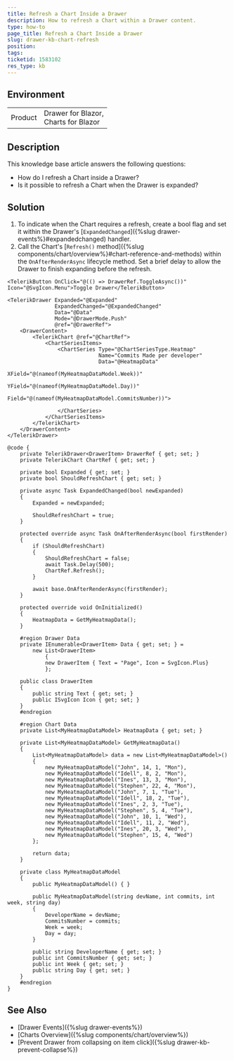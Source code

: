 ```yaml
---
title: Refresh a Chart Inside a Drawer
description: How to refresh a Chart within a Drawer content.
type: how-to
page_title: Refresh a Chart Inside a Drawer
slug: drawer-kb-chart-refresh
position: 
tags: 
ticketid: 1583102
res_type: kb
---
```


## Environment
<table>
	<tbody>
		<tr>
			<td>Product</td>
			<td>Drawer for Blazor,<br /> Charts for Blazor</td>
		</tr>
	</tbody>
</table>

## Description

This knowledge base article answers the following questions:

* How do I refresh a Chart inside a Drawer?
* Is it possible to refresh a Chart when the Drawer is expanded?

## Solution

1. To indicate when the Chart requires a refresh, create a bool flag and set it within the Drawer's [`ExpandedChanged`]({%slug drawer-events%}#expandedchanged) handler.
2. Call the Chart's [`Refresh()` method]({%slug components/chart/overview%}#chart-reference-and-methods) within the `OnAfterRenderAsync` lifecycle method. Set a brief delay to allow the Drawer to finish expanding before the refresh.

````CSHTML
<TelerikButton OnClick="@(() => DrawerRef.ToggleAsync())" Icon="@SvgIcon.Menu">Toggle Drawer</TelerikButton>

<TelerikDrawer Expanded="@Expanded"
               ExpandedChanged="@ExpandedChanged"
               Data="@Data"
               Mode="@DrawerMode.Push"
               @ref="@DrawerRef">
    <DrawerContent>
        <TelerikChart @ref="@ChartRef">
            <ChartSeriesItems>
                <ChartSeries Type="@ChartSeriesType.Heatmap"
                             Name="Commits Made per developer"
                             Data="@HeatmapData"
                             XField="@(nameof(MyHeatmapDataModel.Week))"
                             YField="@(nameof(MyHeatmapDataModel.Day))"
                             Field="@(nameof(MyHeatmapDataModel.CommitsNumber))">

                </ChartSeries>
            </ChartSeriesItems>
        </TelerikChart>
    </DrawerContent>
</TelerikDrawer>

@code {
    private TelerikDrawer<DrawerItem> DrawerRef { get; set; }
    private TelerikChart ChartRef { get; set; }

    private bool Expanded { get; set; }
    private bool ShouldRefreshChart { get; set; }

    private async Task ExpandedChanged(bool newExpanded)
    {
        Expanded = newExpanded;

        ShouldRefreshChart = true;
    }

    protected override async Task OnAfterRenderAsync(bool firstRender)
    {
        if (ShouldRefreshChart)
        {
            ShouldRefreshChart = false;
            await Task.Delay(500);
            ChartRef.Refresh();
        }

        await base.OnAfterRenderAsync(firstRender);
    }

    protected override void OnInitialized()
    {
        HeatmapData = GetMyHeatmapData();
    }

    #region Drawer Data
    private IEnumerable<DrawerItem> Data { get; set; } =
        new List<DrawerItem>
            {
            new DrawerItem { Text = "Page", Icon = SvgIcon.Plus}
            };

    public class DrawerItem
    {
        public string Text { get; set; }
        public ISvgIcon Icon { get; set; }
    }
    #endregion

    #region Chart Data
    private List<MyHeatmapDataModel> HeatmapData { get; set; }

    private List<MyHeatmapDataModel> GetMyHeatmapData()
    {
        List<MyHeatmapDataModel> data = new List<MyHeatmapDataModel>()
        {
            new MyHeatmapDataModel("John", 14, 1, "Mon"),
            new MyHeatmapDataModel("Idell", 8, 2, "Mon"),
            new MyHeatmapDataModel("Ines", 13, 3, "Mon"),
            new MyHeatmapDataModel("Stephen", 22, 4, "Mon"),
            new MyHeatmapDataModel("John", 7, 1, "Tue"),
            new MyHeatmapDataModel("Idell", 18, 2, "Tue"),
            new MyHeatmapDataModel("Ines", 2, 3, "Tue"),
            new MyHeatmapDataModel("Stephen", 5, 4, "Tue"),
            new MyHeatmapDataModel("John", 10, 1, "Wed"),
            new MyHeatmapDataModel("Idell", 11, 2, "Wed"),
            new MyHeatmapDataModel("Ines", 20, 3, "Wed"),
            new MyHeatmapDataModel("Stephen", 15, 4, "Wed")
        };

        return data;
    }

    private class MyHeatmapDataModel
    {
        public MyHeatmapDataModel() { }

        public MyHeatmapDataModel(string devName, int commits, int week, string day)
        {
            DeveloperName = devName;
            CommitsNumber = commits;
            Week = week;
            Day = day;
        }

        public string DeveloperName { get; set; }
        public int CommitsNumber { get; set; }
        public int Week { get; set; }
        public string Day { get; set; }
    }
    #endregion
}
````

## See Also

* [Drawer Events]({%slug drawer-events%})
* [Charts Overview]({%slug components/chart/overview%})
* [Prevent Drawer from collapsing on item click]({%slug drawer-kb-prevent-collapse%})